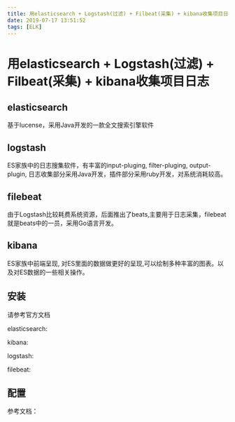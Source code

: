 ```yaml
---
title: 用elasticsearch + Logstash(过滤) + Filbeat(采集) + kibana收集项目日志
date: 2019-07-17 13:51:52
tags: [ELK]
---
```


# 用elasticsearch + Logstash(过滤) + Filbeat(采集) + kibana收集项目日志


## elasticsearch

基于lucense，采用Java开发的一款全文搜索引擎软件

## logstash
ES家族中的日志搜集软件，有丰富的input-pluging, filter-pluging, output-plugin, 日志收集部分采用Java开发，插件部分采用ruby开发，对系统消耗较高。

## filebeat
由于Logstash比较耗费系统资源，后面推出了beats,主要用于日志采集，filebeat就是beats中的一员，采用Go语言开发。

## kibana
ES家族中前端呈现, 对ES里面的数据做更好的呈现,可以绘制多种丰富的图表。以及对ES数据的一些相关操作。




## 安装
请参考官方文档

elasticsearch: 

kibana:

logstash:

filebeat:

## 配置



参考文档：
